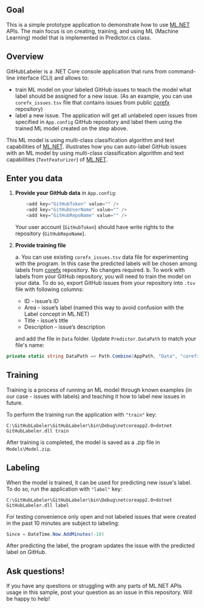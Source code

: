 ## Goal
This is a simple prototype application to demonstrate how to use [ML.NET](https://www.nuget.org/packages/Microsoft.ML/) APIs. The main focus is on creating, training, and using ML (Machine Learning) model that is implemented in Predictor.cs class.

## Overview
GitHubLabeler is a .NET Core console application that runs from command-line interface (CLI) and allows to:
* train ML model on your labeled GitHub issues to teach the model what label should be assigned for a new issue. (As an example, you can use `corefx_issues.tsv` file that contains issues from public [corefx](https://github.com/dotnet/corefx) repository)
* label a new issue. The application will get all unlabeled open issues from specified in `App.config` GitHub repository and label them using the trained ML model created on the step above.  

This ML model is using multi-class classification algorithm and text capabilities of [ML.NET](https://www.nuget.org/packages/Microsoft.ML/).
 illustrates how you can auto-label GitHub issues with an ML model by using multi-class classification algorithm and text capabilities (`TextFeaturizer`) of [ML.NET](https://www.nuget.org/packages/Microsoft.ML/).

## Enter you data
1. **Provide your GitHub data** in `App.config`:
    ```csharp
        <add key="GitHubToken" value="" />
        <add key="GitHubUserName" value="" />
        <add key="GitHubRepoName" value="" />
    ```
    Your user account (`GitHubToken`) should have write rights to the repository (`GitHubRepoName`).
2. **Provide training file**

    a.  You can use existing `corefx_issues.tsv` data file for experimenting  with the program. In this case the predicted labels will be chosen among labels from [corefx](https://github.com/dotnet/corefx) repository. No changes required.
    b. To work with labels from your GitHub repository, you will need to train the model on your data. To do so, export GitHub issues from your repository into `.tsv` file with following columns:
    * ID - issue’s ID
    * Area - issue’s label (named this way to avoid confusion with the Label concept in ML.NET)
    * Title - issue’s title
    * Description - issue’s description
    
    and add the file in `Data` folder. Update `Predictor.DataPath` to match your file's name:
```csharp
private static string DataPath => Path.Combine(AppPath, "Data", "corefx_issues.tsv");
```

## Training 
Training is a process of running an ML model through known examples (in our case - issues with labels) and teaching it how to label new issues in future.

To perform the training run the application with `"train"` key:
```
C:\GitHubLabeler\GitHubLabeler\bin\Debug\netcoreapp2.0>dotnet GitHubLabeler.dll train
```
After training is completed, the model is saved as a .zip file in `Models\Model.zip`.

## Labeling
When the model is trained, it can be used for predicting new issue's label. To do so, run the application with `"label"` key:
```
C:\GitHubLabeler\GitHubLabeler\bin\Debug\netcoreapp2.0>dotnet GitHubLabeler.dll label
```
For testing convenience only open and not labeled issues that were created in the past 10 minutes are subject to labeling:
```csharp
Since = DateTime.Now.AddMinutes(-10)
```
After predicting the label, the program updates the issue with the predicted label on GitHub.

## Ask questions!
If you have any questions or struggling with any parts of ML.NET APIs usage in this sample, post your question as an issue in this repository. Will be happy to help!